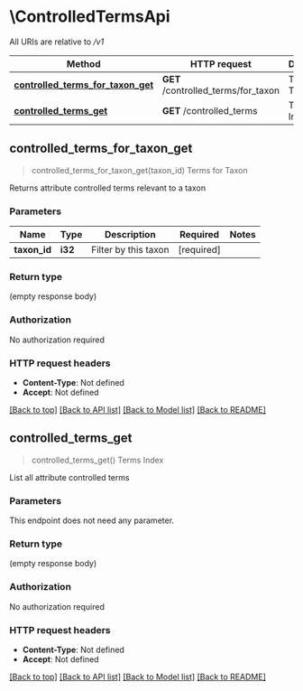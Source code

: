 # \ControlledTermsApi

All URIs are relative to */v1*

Method | HTTP request | Description
------------- | ------------- | -------------
[**controlled_terms_for_taxon_get**](ControlledTermsApi.md#controlled_terms_for_taxon_get) | **GET** /controlled_terms/for_taxon | Terms for Taxon
[**controlled_terms_get**](ControlledTermsApi.md#controlled_terms_get) | **GET** /controlled_terms | Terms Index



## controlled_terms_for_taxon_get

> controlled_terms_for_taxon_get(taxon_id)
Terms for Taxon

Returns attribute controlled terms relevant to a taxon 

### Parameters


Name | Type | Description  | Required | Notes
------------- | ------------- | ------------- | ------------- | -------------
**taxon_id** | **i32** | Filter by this taxon | [required] |

### Return type

 (empty response body)

### Authorization

No authorization required

### HTTP request headers

- **Content-Type**: Not defined
- **Accept**: Not defined

[[Back to top]](#) [[Back to API list]](../README.md#documentation-for-api-endpoints) [[Back to Model list]](../README.md#documentation-for-models) [[Back to README]](../README.md)


## controlled_terms_get

> controlled_terms_get()
Terms Index

List all attribute controlled terms 

### Parameters

This endpoint does not need any parameter.

### Return type

 (empty response body)

### Authorization

No authorization required

### HTTP request headers

- **Content-Type**: Not defined
- **Accept**: Not defined

[[Back to top]](#) [[Back to API list]](../README.md#documentation-for-api-endpoints) [[Back to Model list]](../README.md#documentation-for-models) [[Back to README]](../README.md)


